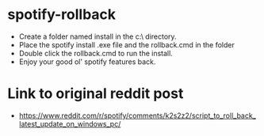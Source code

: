 # spotify-rollback
- Create a folder named install in the c:\ directory.
- Place the spotify install .exe file and the rollback.cmd in the folder
- Double click the rollback.cmd to run the install. 
- Enjoy your good ol' spotify features back. 
# Link to original reddit post
- https://www.reddit.com/r/spotify/comments/k2s2z2/script_to_roll_back_latest_update_on_windows_pc/
